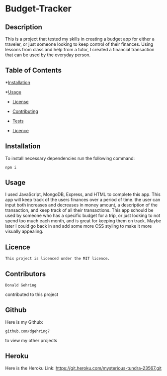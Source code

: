 # Budget-Tracker

 ## Description

 This is a project that tested my skills in creating a budget app for either a traveler, or just someone looking to keep control of their finances. 
 Using lessons from class and help from a tutor, I created a financial transaction that can be used by the everyday person.

  ## Table of Contents

  *[Installation]("#installation")

  *[Usage]("usage")

  * [License](#license)

  * [Contributing](#contributing)

  * [Tests](#tests)
  
  * [Licence](#licence)


  ## Installation

  To install necessary dependencies run the following command:
  ```
  npm i
  ```

  ## Usage

  I used JavaScript, MongoDB, Express, and HTML to complete this app.
  This app will keep track of the users finances over a period of time. the user can input both increases and decreases in money amount, a description of the transaction, and keep track of all their transactions.
  This app schould be used by someone who has a specific budget for a trip, or just looking to not spend too much each month, and is great for keeping them on track.
  Maybe later I could go back in and add some more CSS styling to make it more visually appealing.

  ## Licence
    
    This project is licenced under the MIT licence.

  ## Contributors
  ```
  Donald Gehring
  ```
  contributed to this project


  ## Github
  
  Here is my Github:
  ```
  github.com/dgehring7
  ```
  to view my other projects


  ## Heroku

  Here is the Heroku Link: https://git.heroku.com/mysterious-tundra-23567.git
